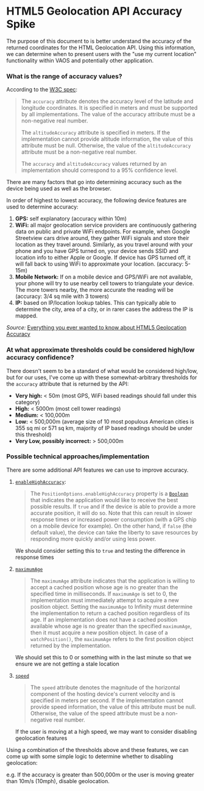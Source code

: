 # HTML5 Geolocation API Accuracy Spike

The purpose of this document to is better understand the accuracy of the returned coordinates for the HTML Geolocation API.  Using this information, we can determine when to present users with the "use my current location" functionality within VAOS and potentially other application. 

### What is the range of accuracy values?

According to the [W3C spec](https://www.w3.org/TR/geolocation-API/#accuracy):

> The `accuracy` attribute denotes the accuracy level of the latitude and longitude coordinates. It is specified in meters and must be supported by all implementations. The value of the accuracy attribute must be a non-negative real number.
>
> The `altitudeAccuracy` attribute is specified in meters. If the implementation cannot provide altitude information, the value of this attribute must be null. Otherwise, the value of the `altitudeAccuracy` attribute must be a non-negative real number.
>
> The `accuracy` and `altitudeAccuracy` values returned by an implementation should correspond to a 95% confidence level.

There are many factors that go into determining accuracy such as the device being used as well as the browser.  

In order of highest to lowest accuracy, the following device features are used to determine accuracy:

1. **GPS:** self explanatory (accuracy within 10m)
2. **WiFi:** all major geolocation service providers are continuously gathering data on public and private WiFi endpoints.  For example, when Google Streetview cars drive around, they gather WiFi signals and store their location as they travel around.  Similarly, as you travel around with your phone and you have GPS turned on, your device sends SSID and location info to either Apple or Google.  If device has GPS turned off, it will fall back to using WiFi to approximate your location. (accuracy: 5-15m)
3. **Mobile Network:** If on a mobile device and GPS/WiFi are not available, your phone will try to use nearby cell towers to triangulate your device. The more towers nearby, the more accurate the reading will be (accuracy: 3/4 sq mile with 3 towers)
4. **IP:** based on IP/location lookup tables.  This can typically able to determine the city, area of a city, or in rarer cases the address the IP is mapped.

*Source:* [Everything you ever wanted to know about HTML5 Geolocation Accuracy](https://www.storelocatorwidgets.com/blogpost/20453/Everything_you_ever_wanted_to_know_about_HTML5_Geolocation_Accuracy)

### At what approximate thresholds could be considered high/low accuracy confidence?

There doesn't seem to be a standard of what would be considered high/low, but for our uses, I've come up with these somewhat-arbitrary thresholds for the `accuracy` attribute that is returned by the API:

* **Very high:** < 50m (most GPS, WiFi based readings should fall under this category)
* **High:** < 5000m (most cell tower readings)
* **Medium:** < 100,000m
* **Low:** < 500,000m (average size of 10 most populous American cities is 355 sq mi or 571 sq km, majority of IP based readings should be under this threshold)
* **Very Low, possibly incorrect:** > 500,000m

### Possible technical approaches/implementation

There are some additional API features we can use to improve accuracy.

1. [`enableHighAccuracy`](https://developer.mozilla.org/en-US/docs/Web/API/PositionOptions/enableHighAccuracy): 
   
   >    The `PositionOptions.enableHighAccuracy` property is a [`Boolean`](https://developer.mozilla.org/en-US/docs/Web/JavaScript/Reference/Global_Objects/Boolean) that indicates the application would like to receive the best possible results. If `true` and if the device is able to provide a more accurate position, it will do so. Note that this can result in slower response times or increased power consumption (with a GPS chip on a mobile device for example). On the other hand, if `false` (the default value), the device can take the liberty to save resources by responding more quickly and/or using less power.

    We should consider setting this to `true` and testing the difference in response times

2. [`maximumAge`](https://www.w3.org/TR/geolocation-API/#max-age)

   > The `maximumAge` attribute indicates that the application is willing to accept a cached position whose age is no greater than the specified time in milliseconds. If `maximumAge` is set to 0, the implementation must immediately attempt to acquire a new position object. Setting the `maximumAge` to Infinity must determine the implementation to return a cached position regardless of its age. If an implementation does not have a cached position available whose age is no greater than the specified `maximumAge`, then it must acquire a new position object. In case of a `watchPosition()`, the `maximumAge` refers to the first position object returned by the implementation.

   We should set this to 0 or something with in the last minute so that we ensure we are not getting a stale location

3. [`speed`](https://www.w3.org/TR/geolocation-API/#speed)

   > The `speed` attribute denotes the magnitude of the horizontal component of the hosting device's current velocity and is specified in meters per second. If the implementation cannot provide speed information, the value of this attribute must be null. Otherwise, the value of the speed attribute must be a non-negative real number.

   If the user is moving at a high speed, we may want to consider disabling geolocation features 

Using a combination of the thresholds above and these features, we can come up with some simple logic to determine whether to disabling geolocation:

e.g. If the accuracy is greater than 500,000m or the user is moving greater than 10m/s (10mph), disable geolocation.
